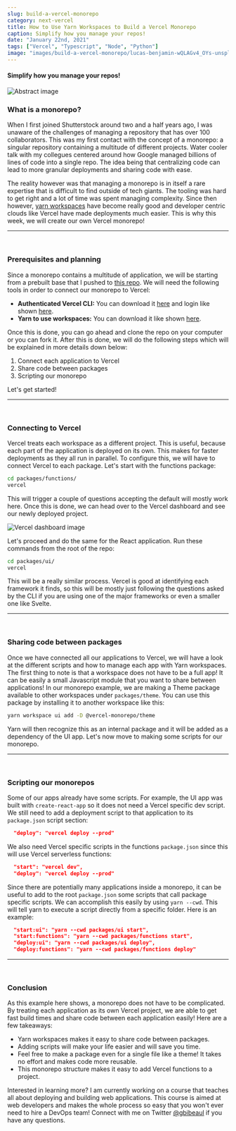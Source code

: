 ```yaml
---
slug: build-a-vercel-monorepo
category: next-vercel
title: How to Use Yarn Workspaces to Build a Vercel Monorepo
caption: Simplify how you manage your repos!
date: "January 22nd, 2021"
tags: ["Vercel", "Typescript", "Node", "Python"]
image: "images/build-a-vercel-monorepo/lucas-benjamin-wQLAGv4_OYs-unsplash.jpg"
---
```


#### **Simplify how you manage your repos!**

![Abstract image](images/build-a-vercel-monorepo/lucas-benjamin-wQLAGv4_OYs-unsplash.jpg)

### **What is a monorepo?**

When I first joined Shutterstock around two and a half years ago, I was unaware of the challenges of managing a repository that has over 100 collaborators. This was my first contact with the concept of a monorepo: a singular repository containing a multitude of different projects. Water cooler talk with my collegues centered around how Google managed billions of lines of code into a single repo. The idea being that centralizing code can lead to more granular deployments and sharing code with ease.

The reality however was that managing a monorepo is in itself a rare expertise that is difficult to find outside of tech giants. The tooling was hard to get right and a lot of time was spent managing complexity. Since then however, [yarn workspaces](https://classic.yarnpkg.com/en/docs/workspaces/) have become really good and developer centric clouds like Vercel have made deployments much easier. This is why this week, we will create our own Vercel monorepo!



<hr />
<br />

### **Prerequisites and planning**



Since a monorepo contains a multitude of application, we will be starting from a prebuilt base that I pushed to [this repo](https://github.com/gbibeaul/vercel-monorepo). We will need the following tools in order to connect our monorepo to Vercel:

- **Authenticated Vercel CLI:** You can download it [here](https://vercel.com/download) and login like shown [here](https://vercel.com/docs/cli#commands/login).
- **Yarn to use workspaces:** You can download it like shown [here](https://yarnpkg.com/getting-started/install).

Once this is done, you can go ahead and clone the repo on your computer or you can fork it. After this is done, we will do the following steps which will be explained in more details down below:

1. Connect each application to Vercel
1. Share code between packages
1. Scripting our monorepo

Let's get started!  


<hr />
<br />


### **Connecting to Vercel**

Vercel treats each workspace as a different project. This is useful, because each part of the application is deployed on its own. This makes for faster deployments as they all run in parallel. To configure this, we will have to connect Vercel to each package. Let's start with the functions package:

```bash
cd packages/functions/
vercel
```
This will trigger a couple of questions accepting the default will mostly work here. Once this is done, we can head over to the Vercel dashboard and see our newly deployed project.

![Vercel dashboard image](images/build-a-vercel-monorepo/Screenshot_2021-01-23.png)

Let's proceed and do the same for the React application. Run these commands from the root of the repo:

```bash
cd packages/ui/
vercel
```

This will be a really similar process. Vercel is good at identifying each framework it finds, so this will be mostly just following the questions asked by the CLI if you are using one of the major frameworks or even a smaller one like Svelte.

<hr />
<br />

### **Sharing code between packages**

Once we have connected all our applications to Vercel, we will have a look at the different scripts and how to manage each app with Yarn workspaces. The first thing to note is that a workspace does not have to be a full app! It can be easily a small Javascript module that you want to share between applications! In our monorepo example, we are making a Theme package available to other workspaces under `packages/theme`. You can use this package by installing it to another workspace like this:

```bash
yarn workspace ui add -D @vercel-monorepo/theme
```

Yarn will then recognize this as an internal package and it will be added as a dependency of the UI app. Let's now move to making some scripts for our monorepo.

<hr />
<br />

### **Scripting our monorepos**

Some of our apps already have some scripts. For example, the UI app was built with `create-react-app` so it does not need a Vercel specific dev script. We still need to add a deployment script to that application to its `package.json` script section:

```json
  "deploy": "vercel deploy --prod"
```

We also need Vercel specific scripts in the functions `package.json` since this will use Vercel serverless functions:

```json
  "start": "vercel dev",
  "deploy": "vercel deploy --prod"
```

Since there are potentially many applications inside a monorepo, it can be useful to add to the root `package.json` some scripts that call package specific scripts. We can accomplish this easily by using `yarn --cwd`. This will tell yarn to execute a script directly from a specific folder. Here is an example:

```json
  "start:ui": "yarn --cwd packages/ui start",
  "start:functions": "yarn --cwd packages/functions start",
  "deploy:ui": "yarn --cwd packages/ui deploy",
  "deploy:functions": "yarn --cwd packages/functions deploy"
```


<hr />
<br />

### **Conclusion**

As this example here shows, a monorepo does not have to be complicated. By treating each application as its own Vercel project, we are able to get fast build times and share code between each application easily! Here are a few takeaways:

- Yarn workspaces makes it easy to share code between packages.
- Adding scripts will make your life easier and will save you time.
- Feel free to make a package even for a single file like a theme! It takes no effort and makes code more reusable.
- This monorepo structure makes it easy to add Vercel functions to a project.



Interested in learning more? I am currently working on a course that teaches all about deploying and building web applications. This course is aimed at web developers and makes the whole process so easy that you won't ever need to hire a DevOps team! Connect with me on Twitter [@gbibeaul](https://twitter.com/BibeauGuillaume) if you have any questions.
